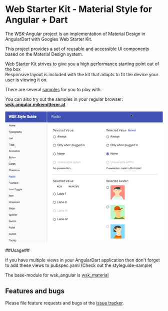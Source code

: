 # Web Starter Kit - Material Style for Angular + Dart

The WSK-Angular project is an implementation of Material Design in AngularDart
with Googles Web Starter Kit.
 
This project provides a set of reusable and accessible UI components 
based on the Material Design system.

Web Starter Kit strives to give you a high performance starting point out of the box  
Responsive layout is included with the kit that adapts to fit the device your user is viewing it on. 

There are several [samples][allsamples] for you to play with.  

You can also try out the samples in your regular browser:   
**[wsk.angular.mikemitterer.at][live]**  
  
![Screenshot styleguide][screenshot]

##Usage##

If you have multiple views in your AngularDart application then don't forget to add these views 
to pubspec.yaml (Check out the styleguide-sample)
  
The base-module for wsk_angular is [wsk_material][wskmaterial]

## Features and bugs

Please file feature requests and bugs at the [issue tracker][tracker].

[tracker]: https://github.com/MikeMitterer/dart-wsk-angular/issues
[wskmaterial]: https://github.com/MikeMitterer/dart-wsk-material
[live]: http://wsk.angular.mikemitterer.at/
[allsamples]: https://github.com/MikeMitterer/dart-wsk-angular/tree/master/example
[screenshot]: https://github.com/MikeMitterer/dart-wsk-angular/raw/master/lib/images/screenshot.png?raw=true
